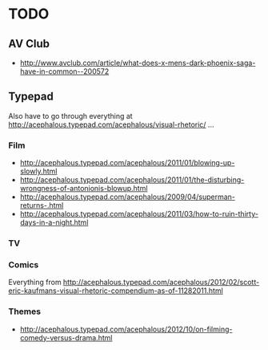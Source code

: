 # TODO

## AV Club

 * http://www.avclub.com/article/what-does-x-mens-dark-phoenix-saga-have-in-common--200572

## Typepad

Also have to go through everything at http://acephalous.typepad.com/acephalous/visual-rhetoric/ ...

### Film

 * http://acephalous.typepad.com/acephalous/2011/01/blowing-up-slowly.html
 * http://acephalous.typepad.com/acephalous/2011/01/the-disturbing-wrongness-of-antonionis-blowup.html
 * http://acephalous.typepad.com/acephalous/2009/04/superman-returns-.html
 * http://acephalous.typepad.com/acephalous/2011/03/how-to-ruin-thirty-days-in-a-night.html

### TV

### Comics

Everything from http://acephalous.typepad.com/acephalous/2012/02/scott-eric-kaufmans-visual-rhetoric-compendium-as-of-11282011.html

### Themes

 * http://acephalous.typepad.com/acephalous/2012/10/on-filming-comedy-versus-drama.html

